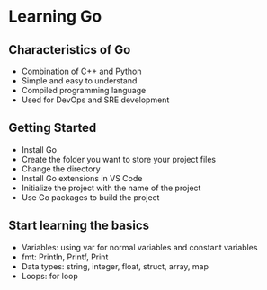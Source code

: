 # Learning Go
## Characteristics of Go
- Combination of C++ and Python
- Simple and easy to understand
- Compiled programming language
- Used for DevOps and SRE development

## Getting Started
- Install Go
- Create the folder you want to store your project files
- Change the directory
- Install Go extensions in VS Code
- Initialize the project with the name of the project
- Use Go packages to build the project

## Start learning the basics
- Variables: using var for normal variables and constant variables
- fmt: Println, Printf, Print
- Data types: string, integer, float, struct, array, map
- Loops: for loop

